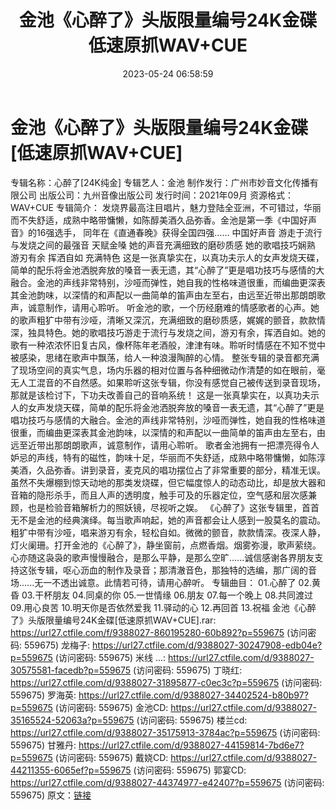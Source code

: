 ﻿---
title: 金池《心醉了》头版限量编号24K金碟低速原抓WAV+CUE
date: 2023-05-24 06:58:59
categories: WAV车载音乐、镜像
tags: 华语中文
---
# 金池《心醉了》头版限量编号24K金碟[低速原抓WAV+CUE]

专辑名称：心醉了[24K纯金]
专辑艺人：金池
制作发行：广州市妙音文化传播有限公司
出版公司：九州音像出版公司
发行时间：2021年09月
资源格式：WAV+CUE
专辑简介：
发烧界最高注目唱片，魅力登陆全亚洲，不可错过，华丽而不失舒适，成熟中略带慵懒，如陈醇美酒久品弥香。金池是第一季《中国好声音》的16强选手，
同年在《直通春晚》获得全国四强……
中国好声音 游走于流行与发烧之间的最强音 天赋金嗓
她的声音充满细致的磨砂质感 她的歌唱技巧娴熟 游刃有余 挥洒自如 充满特色
这是一张真挚实在，以真功夫示人的女声发烧天碟，简单的配乐将金池洒脱奔放的嗓音一表无遗，其“心醉了”更是唱功技巧与感情的大融合。金池的声线非常特别，沙哑而弹性，她自我的性格味道很重，而编曲更深表其金池韵味，以深情的和声配以一曲简单的笛声由左至右，由远至近带出那朗朗歌声，诚意制作，请用心聆听。
听金池的歌，一个历经磨难的情感歌者的心声。她的歌声粗犷中带有沙哑，清晰又深沉，充满细致的磨砂质感，娓娓的颤音，款款情深，独具特色。她的歌唱技巧游走于流行与发烧之间，游刃有余，挥洒自如。她的歌有一种浓浓怀旧复古风，像杯陈年老酒般，津津有味。聆听时情感在不知不觉中被感染，思绪在歌声中飘荡，给人一种浪漫陶醉的心情。
整张专辑的录音都充满了现场空间的真实气息，场内乐器的相对位置与各种细微动作清楚的如在眼前，毫无人工混音的不自然感。如果聆听这张专辑，你没有感觉自己被传送到录音现场，那就是该检讨下，下功夫改善自己的音响系统！
这是一张真挚实在，以真功夫示人的女声发烧天碟，简单的配乐将金池洒脱奔放的嗓音一表无遗，其“心醉了”更是唱功技巧与感情的大融合。金池的声线非常特别，沙哑而弹性，她自我的性格味道很重，而编曲更深表其金池韵味，以深情的和声配以一曲简单的笛声由左至右，由远至近带出那朗朗歌声，诚意制作，请用心聆听。
歌者金池拥有一把漂亮得令人妒忌的声线，特有的磁性，韵味十足，华丽而不失舒适，成熟中略带慵懒，如陈淳美酒，久品弥香。讲到录音，麦克风的唱功摆位占了非常重要的部分，精准无误。虽然不失爆棚到惊天动地的那类发烧碟，但它幅度惊人的动态动比，却是放大器和音箱的隐形杀手，而且人声的透明度，触手可及的乐器定位，空气感和层次感兼顾，也是检验音箱解析力的照妖镜，尽视听之娱。
《心醉了》这张专辑里，首首无不是金池的经典演绎。每当歌声响起，她的声音都会让人感到一股莫名的震动。粗犷中带有沙哑，唱来游刃有余，轻松自如。微微的颤音，款款情深。夜深人静，灯火阑珊。打开金池的《心醉了》，静坐窗前，点燃香烟。烟雾弥漫，歌声萦绕。心亦随这袅袅的歌声慢慢融合，是那么平静，是那么空旷......诚信感谢各界朋友支持这张专辑，呕心沥血的制作及录音；那清澈音色，那独特的选编，那广阔的音场......无一不透出诚意。此情若可待，请用心醉听。
专辑曲目：
01.心醉了
02.黄昏
03.干杯朋友
04.同桌的你
05.一世情缘
06.朋友
07.每一个晚上
08.共同渡过
09.用心良苦
10.明天你是否依然爱我
11.驿动的心
12.再回首
13.祝福
金池《心醉了》头版限量编号24K金碟[低速原抓WAV+CUE].rar: https://url27.ctfile.com/f/9388027-860195280-60b892?p=559675
(访问密码: 559675)
龙梅子: https://url27.ctfile.com/d/9388027-30247908-edb04e?p=559675
(访问密码: 559675)
米线 ...: https://url27.ctfile.com/d/9388027-30575581-facedb?p=559675
(访问密码: 559675)
丁晓红: https://url27.ctfile.com/d/9388027-31895877-c0ec3c?p=559675
(访问密码: 559675)
罗海英: https://url27.ctfile.com/d/9388027-34402524-b80b97?p=559675
(访问密码: 559675)
金池CD: https://url27.ctfile.com/d/9388027-35165524-52063a?p=559675
(访问密码: 559675)
楼兰cd: https://url27.ctfile.com/d/9388027-35175913-3784ac?p=559675
(访问密码: 559675)
甘雅丹: https://url27.ctfile.com/d/9388027-44159814-7bd6e7?p=559675
(访问密码: 559675)
戴娆CD: https://url27.ctfile.com/d/9388027-44211355-6065ef?p=559675
(访问密码: 559675)
郭宴CD: https://url27.ctfile.com/d/9388027-44374977-e42407?p=559675
(访问密码: 559675)
原文：[链接](https://blog.sina.com.cn/s/blog_1647c7e7601031209.html)